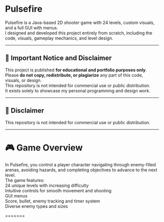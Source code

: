 # Pulsefire  
Pulsefire is a Java-based 2D shooter game with 24 levels, custom visuals, and a full GUI with menus.  
I designed and developed this project entirely from scratch, including the code, visuals, gameplay mechanics, and level design.  

---

## 🚫 Important Notice and Disclaimer  

This project is published **for educational and portfolio purposes only**.  
Please **do not copy, redistribute, or plagiarize** any part of this code, visuals, or design.  
This repository is not intended for commercial use or public distribution.  
It exists solely to showcase my personal programming and design work.  

---

## 📌 Disclaimer  
This repository is not intended for commercial use or public distribution.  

---

# 🎮 Game Overview  
In Pulsefire, you control a player character navigating through enemy-filled arenas, avoiding hazards, and completing objectives to advance to the next level.  
The game features:  
24 unique levels with increasing difficulty  
Intuitive controls for smooth movement and shooting  
GUI menus  
Score, bullet, enemy tracking and timer system  
Diverse enemy types and sizes  

=======
